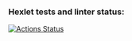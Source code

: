 ### Hexlet tests and linter status:
[![Actions Status](https://github.com/nyanyapushkina/python-project-49/actions/workflows/hexlet-check.yml/badge.svg)](https://github.com/nyanyapushkina/python-project-49/actions)